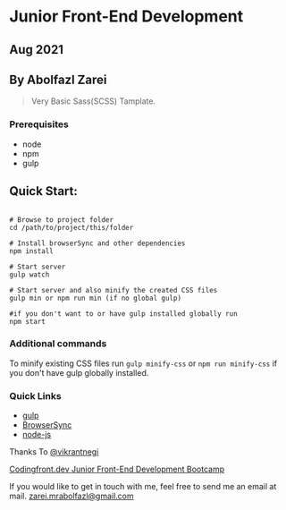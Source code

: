 # Junior Front-End Development
## Aug 2021
## By Abolfazl Zarei

>Very Basic Sass(SCSS) Tamplate.

### Prerequisites
* node
* npm
* gulp

## Quick Start:

```shell

# Browse to project folder
cd /path/to/project/this/folder

# Install browserSync and other dependencies
npm install

# Start server
gulp watch   

# Start server and also minify the created CSS files
gulp min or npm run min (if no global gulp)

#if you don't want to or have gulp installed globally run
npm start
```

### Additional commands
To minify existing CSS files run `gulp minify-css` or `npm run minify-css` if you don't have gulp globally installed.

### Quick Links
* [gulp](http://gulpjs.com)
* [BrowserSync](http://www.browsersync.io)
* [node-js](https://nodejs.org/en/)

Thanks To [@vikrantnegi](https://github.com/vikrantnegi/scss-gulp-boilerplate)

[Codingfront.dev Junior Front-End Development Bootcamp](https://codingfront.dev/course/bootcamps/become-a-junior-front-end-developer)

If you would like to get in touch with me, feel free to send me an email at mail.‏ [zarei.mrabolfazl@gmail.com](mailto:zarei.mrabolfazl@gmail.com)‏
